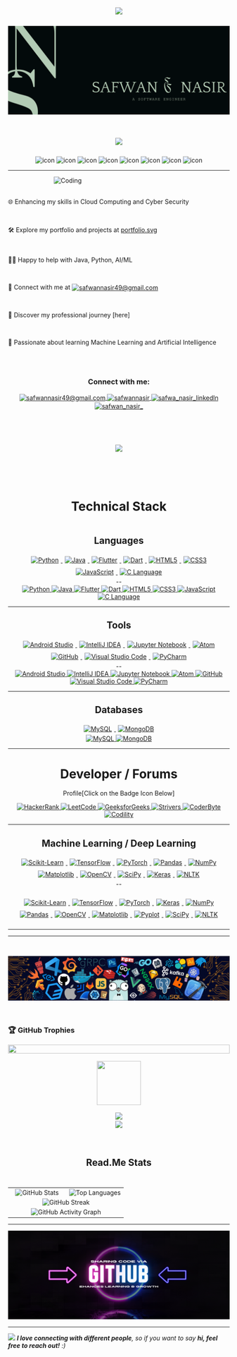 <h1 align="center">
    <img src="https://readme-typing-svg.herokuapp.com?font=Sedan+SC&pause=1000&color=73AEF7&center=true&random=false&width=500&height=80&lines=Hello+!"/>
</h1>


<!--[![MasterHead](https://firebasestorage.googleapis.com/v0/b/flexi-coding.appspot.com/o/dempgi7-520f8d5f-63d4-4453-8822-dbc149ae27f8.gif?alt=media&token=91c0c7b2-93c3-4029-b011-1a8703c5730d)](https://rishavchanda.io)
-->
<img src="logo.png" alt="logo">

<h1 align="center">
    <img src="https://readme-typing-svg.herokuapp.com?font=Jost&pause=1000&center=true&random=false&width=435&lines=I'm+a+Fervent+AI+Developer!"/>
</h1>




<!--<p align="left"> <a href="https://x.com/SafwanNasir49" target="blank"><img src="https://img.shields.io/twitter/follow/Safwan Nasir?logo=twitter&style=for-the-badge" alt="SafwanNasir"  </p>-->

<div align="center">
  <img src="https://techstack-generator.vercel.app/java-icon.svg" alt="icon" width="70" height="70" />
  <img src="https://techstack-generator.vercel.app/python-icon.svg" alt="icon" width="70" height="70" />
    <img src="https://techstack-generator.vercel.app/js-icon.svg" alt="icon"width="70" height="70" />
    <img src="https://techstack-generator.vercel.app/mysql-icon.svg" alt="icon" width="70" height="70" />
    <img src="https://techstack-generator.vercel.app/prettier-icon.svg" alt="icon" width="70" height="70" />
  <img src="https://techstack-generator.vercel.app/github-icon.svg" alt="icon" width="70" height="70" />
  <img src="https://techstack-generator.vercel.app/aws-icon.svg" alt="icon" width="70" height="70" />
  <img src="https://techstack-generator.vercel.app/react-icon.svg" alt="icon" width="70" height="70" />
</div>
<hr/>


<img align="right" alt="Coding" width="400" src="https://user-images.githubusercontent.com/74038190/229223263-cf2e4b07-2615-4f87-9c38-e37600f8381a.gif">
<br><br>


🌐 Enhancing my skills in Cloud Computing and Cyber Security

<br>

🛠️ Explore my portfolio and projects at [portfolio.svg](https://safwannasir49.github.io/Portfolio)

<br>

🧑‍🏫 Happy to help with Java, Python, AI/ML

<br>

📧 Connect with me at <a href="mailto:safwannasir49@gmail.com" target="blank">
    <img align="center" src="https://www.svgrepo.com/show/484206/mail.svg" alt="safwannasir49@gmail.com" height="30" width="40" />
</a>



<br>

📜 Discover my professional journey [here]

<br>

🌱 Passionate about learning Machine Learning and Artificial Intelligence


<br><br>

<h3 align="center">Connect with me:</h3>
<p align="center">
       <a href="mailto:safwannasir49@gmail.com" target="blank">
        <img align="center" src="https://www.svgrepo.com/show/484206/mail.svg" alt="safwannasir49@gmail.com" height="30" width="40" />
    </a>
    <a href="https://twitter.com/SafwanNasir49" target="blank">
        <img align="center" src="https://raw.githubusercontent.com/rahuldkjain/github-profile-readme-generator/master/src/images/icons/Social/twitter.svg" alt="safwannasir" height="30" width="40" />
    </a>
    <a href="https://linkedin.com/in/rishav-chanda-b89a791b3" target="blank">
        <img align="center" src="https://raw.githubusercontent.com/rahuldkjain/github-profile-readme-generator/master/src/images/icons/Social/linked-in-alt.svg" alt="safwa_nasir_linkedln" height="30" width="40" />
    </a>
    <a href="https://instagram.com/safwan_nasir_" target="blank">
        <img align="center" src="https://raw.githubusercontent.com/rahuldkjain/github-profile-readme-generator/master/src/images/icons/Social/instagram.svg" alt="safwan_nasir_" height="30" width="40" />
    </a>
</p>


<br><br><br>
<!--
<img align="left" src="https://user-images.githubusercontent.com/65187002/144930161-2f783401-8d27-4fdf-a2f7-cc0ba32f1f1f.gif" width="21%" style="display:inline;">
<img align="right" src="https://user-images.githubusercontent.com/65187002/144930161-2f783401-8d27-4fdf-a2f7-cc0ba32f1f1f.gif" width="21%" style="display:inline;">
-->

<p align="center">
    <img src="https://user-images.githubusercontent.com/74038190/213910845-af37a709-8995-40d6-be59-724526e3c3d7.gif" width="80%">
</p>

<!--<img align="right" alt="Coding" width="400" src="https://user-images.githubusercontent.com/74038190/229223263-cf2e4b07-2615-4f87-9c38-e37600f8381a.gif">
<br>-->

<br><br><br>

<h1 align="center">Technical Stack</h1>


<div style="display: flex; justify-content: center; align-items: center; flex-wrap: wrap; text-align: center;">
   <div align = "center">
        <h2 align="center">Languages</h2>
        <a href="https://www.python.org/" target="_blank" rel="noopener noreferrer nofollow">
            <img src="https://skillicons.dev/icons?i=python" alt="Python" style="width: 40px; height: 40px; margin: 5px;">
        </a>
        <a href="https://www.java.com/" target="_blank" rel="noopener noreferrer nofollow">
            <img src="https://skillicons.dev/icons?i=java" alt="Java" style="width: 40px; height: 40px; margin: 5px;">
        </a>
        <a href="https://flutter.dev/" target="_blank" rel="noopener noreferrer nofollow">
            <img src="https://skillicons.dev/icons?i=flutter" alt="Flutter" style="width: 40px; height: 40px; margin: 5px;">
        </a>
        <a href="https://dart.dev/" target="_blank" rel="noopener noreferrer nofollow">
            <img src="https://skillicons.dev/icons?i=dart" alt="Dart" style="width: 40px; height: 40px; margin: 5px;">
        </a>
        <a href="https://developer.mozilla.org/en-US/docs/Web/HTML" target="_blank" rel="noopener noreferrer nofollow">
            <img src="https://skillicons.dev/icons?i=html" alt="HTML5" style="width: 40px; height: 40px; margin: 5px;">
        </a>
        <a href="https://developer.mozilla.org/en-US/docs/Web/CSS" target="_blank" rel="noopener noreferrer nofollow">
            <img src="https://skillicons.dev/icons?i=css" alt="CSS3" style="width: 40px; height: 40px; margin: 5px;">
        </a>
        <a href="https://developer.mozilla.org/en-US/docs/Web/JavaScript" target="_blank" rel="noopener noreferrer nofollow">
            <img src="https://skillicons.dev/icons?i=javascript" alt="JavaScript" style="width: 40px; height: 40px; margin: 5px;">
        </a>
        <a href="https://www.cprogramming.com/" target="_blank" rel="noopener noreferrer nofollow">
            <img src="https://skillicons.dev/icons?i=c" alt="C Language" style="width: 40px; height: 40px; margin: 5px;">
        </a>
    </div>
        <div align="center">
   <h7>--</h7> 
</div>
        <div align="center">
            <a href="https://www.python.org/" target="_blank" rel="noopener noreferrer nofollow">
                <img src="https://img.shields.io/badge/Python-%233776AB.svg?style=for-the-badge&amp;logo=python&amp;logoColor=white" alt="Python">
            </a>
            <a href="https://www.java.com/" target="_blank" rel="noopener noreferrer nofollow">
                <img src="https://img.shields.io/badge/Java-%23FF5722.svg?style=for-the-badge&amp;logo=java&amp;logoColor=white" alt="Java">
            </a>
            <a href="https://flutter.dev/" target="_blank" rel="noopener noreferrer nofollow">
                <img src="https://img.shields.io/badge/Flutter-%2302569B.svg?style=for-the-badge&amp;logo=flutter&amp;logoColor=white" alt="Flutter">
            </a>
            <a href="https://dart.dev/" target="_blank" rel="noopener noreferrer nofollow">
                <img src="https://img.shields.io/badge/Dart-%230175C2.svg?style=for-the-badge&amp;logo=dart&amp;logoColor=white" alt="Dart">
            </a>
            <a href="https://developer.mozilla.org/en-US/docs/Web/HTML" target="_blank" rel="noopener noreferrer nofollow">
                <img src="https://img.shields.io/badge/HTML5-%23E34F26.svg?style=for-the-badge&amp;logo=html5&amp;logoColor=white" alt="HTML5">
            </a>
            <a href="https://developer.mozilla.org/en-US/docs/Web/CSS" target="_blank" rel="noopener noreferrer nofollow">
                <img src="https://img.shields.io/badge/CSS3-%231572B6.svg?style=for-the-badge&amp;logo=css3&amp;logoColor=white" alt="CSS3">
            </a>
            <a href="https://developer.mozilla.org/en-US/docs/Web/JavaScript" target="_blank" rel="noopener noreferrer nofollow">
                <img src="https://img.shields.io/badge/JavaScript-%23F7DF1E.svg?style=for-the-badge&amp;logo=javascript&amp;logoColor=white" alt="JavaScript">
            </a>
            <a href="https://www.cprogramming.com/" target="_blank" rel="noopener noreferrer nofollow">
                <img src="https://img.shields.io/badge/C-%2300599C.svg?style=for-the-badge&amp;logo=c&amp;logoColor=white" alt="C Language">
            </a>
    </div>
</div>
<hr/>
    <div align="center">
    <h2 align="center">Tools</h2>
    <a href="https://developer.android.com/studio" target="_blank" rel="noopener noreferrer nofollow">
        <img src="https://skillicons.dev/icons?i=androidstudio" alt="Android Studio" style="width: 40px; height: 40px; margin: 5px;">
    </a>
    <a href="https://www.jetbrains.com/idea/" target="_blank" rel="noopener noreferrer nofollow">
        <img src="https://skillicons.dev/icons?i=idea" alt="IntelliJ IDEA" style="width: 40px; height: 40px; margin: 5px;">
    </a>
    <a href="https://jupyter.org/" target="_blank" rel="noopener noreferrer nofollow">
        <img src="https://cdn.icon-icons.com/icons2/2667/PNG/512/jupyter_app_icon_161280.png" alt="Jupyter Notebook" style="width: 40px; height: 40px; margin: 5px;">
    </a>
    <a href="https://icon.icepanel.io/Technology/png-shadow-512/Atom.png" target="_blank" rel="noopener noreferrer nofollow">
        <img src="https://icon.icepanel.io/Technology/png-shadow-512/Atom.png" alt="Atom" style="width: 40px; height: 40px; margin: 5px;">
    </a>
    <a href="https://icon.icepanel.io/Technology/png-shadow-512/GitHub.png" target="_blank" rel="noopener noreferrer nofollow">
        <img src="https://icon.icepanel.io/Technology/png-shadow-512/GitHub.png" alt="GitHub" style="width: 40px; height: 40px; margin: 5px;">
    </a>
    <a href="https://code.visualstudio.com/" target="_blank" rel="noopener noreferrer nofollow">
        <img src="https://skillicons.dev/icons?i=vscode" alt="Visual Studio Code" style="width: 40px; height: 40px; margin: 5px;">
    </a>
    <a href="https://www.jetbrains.com/pycharm/" target="_blank" rel="noopener noreferrer nofollow">
        <img src="https://icon.icepanel.io/Technology/svg/PyCharm.svg" alt="PyCharm" style="width: 40px; height: 40px; margin: 5px;">
    </a>
    </div>
    <div align="center">
   <h7>--</h7> 
</div>
        <div align="center">
    <div align="center">
        <a href="https://developer.android.com/studio" target="_blank" rel="noopener noreferrer nofollow">
            <img src="https://img.shields.io/badge/Android%20Studio-%233DDC84.svg?style=for-the-badge&amp;logo=android-studio&amp;logoColor=white" alt="Android Studio">
        </a>
        <a href="https://www.jetbrains.com/idea/" target="_blank" rel="noopener noreferrer nofollow">
            <img src="https://img.shields.io/badge/IntelliJ%20IDEA-%23000000.svg?style=for-the-badge&amp;logo=intellij-idea&amp;logoColor=white" alt="IntelliJ IDEA">
        </a>
        <a href="https://jupyter.org/" target="_blank" rel="noopener noreferrer nofollow">
            <img src="https://img.shields.io/badge/Jupyter-%23F37626.svg?style=for-the-badge&amp;logo=jupyter&amp;logoColor=white" alt="Jupyter Notebook">
        </a>
        <a href="https://atom.io/" target="_blank" rel="noopener noreferrer nofollow">
            <img src="https://img.shields.io/badge/Atom-%2366595C.svg?style=for-the-badge&amp;logo=atom&amp;logoColor=white" alt="Atom">
        </a>
        <a href="https://github.com/" target="_blank" rel="noopener noreferrer nofollow">
            <img src="https://img.shields.io/badge/GitHub-%23181717.svg?style=for-the-badge&amp;logo=github&amp;logoColor=white" alt="GitHub">
        </a>
        <a href="https://code.visualstudio.com/" target="_blank" rel="noopener noreferrer nofollow">
            <img src="https://img.shields.io/badge/Visual%20Studio%20Code-%23007ACC.svg?style=for-the-badge&amp;logo=visual-studio-code&amp;logoColor=white" alt="Visual Studio Code">
        </a>
        <a href="https://www.jetbrains.com/pycharm/" target="_blank" rel="noopener noreferrer nofollow">
            <img src="https://img.shields.io/badge/PyCharm-%23000000.svg?style=for-the-badge&amp;logo=pycharm&amp;logoColor=white" alt="PyCharm">
        </a>
</div>
</div>
<hr/>
    <div align="center">
        <h2 align="center">Databases</h2>
        <a href="https://www.mysql.com/" target="_blank" rel="noopener noreferrer nofollow">
            <img src="https://skillicons.dev/icons?i=mysql" alt="MySQL" style="width: 40px; height: 40px; margin: 5px;">
        </a>
        <a href="https://www.mongodb.com/" target="_blank" rel="noopener noreferrer nofollow">
            <img src="https://skillicons.dev/icons?i=mongodb" alt="MongoDB" style="width: 40px; height: 40px; margin: 5px;">
        </a>
    </div>
        <div align="center">
    <div align="center">
        <a href="https://www.mysql.com/" target="_blank" rel="noopener noreferrer nofollow">
            <img src="https://img.shields.io/badge/MySQL-%2300758F.svg?style=for-the-badge&amp;logo=mysql&amp;logoColor=white" alt="MySQL">
        </a>
        <a href="https://www.mongodb.com/" target="_blank" rel="noopener noreferrer nofollow">
            <img src="https://img.shields.io/badge/MongoDB-%234EA94B.svg?style=for-the-badge&amp;logo=mongodb&amp;logoColor=white" alt="MongoDB">
        </a>
</div>
    </div>
</div>

<hr/>
<h1 align="center">Developer / Forums</h1>

<p align="center">Profile[Click on the Badge Icon Below]</p>
<div align="center">
<a target="_blank" rel="noopener noreferrer nofollow" href="https://www.hackerrank.com/profile/safwannasir49">
    <img src="https://img.shields.io/badge/HackerRank-2EC866?style=for-the-badge&logo=hackerrank&logoColor=white" alt="HackerRank" />
</a>

<a target="_blank" rel="noopener noreferrer nofollow" href="https://leetcode.com/">
    <img src="https://img.shields.io/badge/LeetCode-FFA116?style=for-the-badge&logo=leetcode&logoColor=black" alt="LeetCode" />
</a>
<a target="_blank" rel="noopener noreferrer nofollow" href="https://www.geeksforgeeks.org/user/safwannasir49/?utm_source=geeksforgeeks&utm_medium=my_profile&utm_campaign=auth_user">
    <img src="https://img.shields.io/badge/GeeksforGeeks-0F9D58?style=for-the-badge&logo=geeksforgeeks&logoColor=white" alt="GeeksforGeeks" />
</a>
<a target="_blank" rel="noopener noreferrer nofollow" href="https://takeuforward.org/">
    <img src="https://img.shields.io/badge/Strivers-FF0000?style=for-the-badge&logo=strivers&logoColor=white" alt="Strivers" />
</a>
<a target="_blank" rel="noopener noreferrer nofollow" href="https://coderbyte.com/profile/safwannasir49">
    <img src="https://img.shields.io/badge/CoderByte-ADD8E6?style=for-the-badge&logo=coderbyte&logoColor=white" alt="CoderByte" />
</a>
<a target="_blank" rel="noopener noreferrer nofollow" href="https://app.codility.com/programmers/">
    <img src="https://img.shields.io/badge/Codility-black?style=for-the-badge" alt="Codility" />
</a>
</div>
<hr/>
  <div align="center">
        <h2 align="center">Machine Learning / Deep Learning</h2>
        <a href="https://scikit-learn.org/" target="_blank" rel="noopener noreferrer nofollow">
        <img src="https://icon.icepanel.io/Technology/svg/scikit-learn.svg" alt="Scikit-Learn" style="width: 38px; height: 38px; margin: 5px;">
    </a>
    <a href="https://www.tensorflow.org/" target="_blank" rel="noopener noreferrer nofollow">
        <img src="https://icon.icepanel.io/Technology/svg/TensorFlow.svg" alt="TensorFlow" style="width: 38px; height: 38px; margin: 5px;">
    </a>
    <a href="https://pytorch.org/" target="_blank" rel="noopener noreferrer nofollow">
        <img src="https://icon.icepanel.io/Technology/svg/PyTorch.svg" alt="PyTorch" style="width: 38px; height: 38px; margin: 5px;">
    </a>
    <a href="https://pandas.pydata.org/" target="_blank" rel="noopener noreferrer nofollow">
        <img src="https://icon.icepanel.io/Technology/svg/Pandas.svg" alt="Pandas" style="width: 38px; height: 38px; margin: 5px;">
    </a>
    <a href="https://numpy.org/" target="_blank" rel="noopener noreferrer nofollow">
        <img src="https://icon.icepanel.io/Technology/svg/NumPy.svg" alt="NumPy" style="width: 38px; height: 38px; margin: 5px;">
    </a>
    <a href="https://matplotlib.org/" target="_blank" rel="noopener noreferrer nofollow">
        <img src="https://icon.icepanel.io/Technology/svg/Matplotlib.svg" alt="Matplotlib" style="width: 38px; height: 38px; margin: 5px;">
    </a>
    <a href="https://opencv.org/" target="_blank" rel="noopener noreferrer nofollow">
        <img src="https://icon.icepanel.io/Technology/svg/OpenCV.svg" alt="OpenCV" style="width: 38px; height: 38px; margin: 5px;">
    </a>
    <a href="https://www.scipy.org/" target="_blank" rel="noopener noreferrer nofollow">
        <img src="https://icons.iconarchive.com/icons/simpleicons-team/simple/256/scipy-icon.png" alt="SciPy" style="width: 38px; height: 38px; margin: 5px;">
    </a>
       <a href="https://keras.io/" target="_blank" rel="noopener noreferrer nofollow">
        <img src="https://icon.icepanel.io/Technology/svg/Keras.svg" alt="Keras" style="width: 38px; height: 38px; margin: 5px;">
    </a>
    <a href="https://www.nltk.org/" target="_blank" rel="noopener noreferrer nofollow">
        <img src="https://miro.medium.com/v2/resize:fit:1400/1*-dNH8WI8Oy3etClaRvRCgw.png" alt="NLTK" style="width: 60px; height: 38px; margin: 5px;">
    </a>
  </div>
  <div align="center">
   <h7>--</h7> 
</div>
      <div align="center">
    <div style="margin: 20px;">
    <a href="https://scikit-learn.org/" target="_blank" rel="noopener noreferrer nofollow">
        <img src="https://img.shields.io/badge/Scikit--Learn-%234AB471.svg?style=for-the-badge&amp;logo=scikit-learn&amp;logoColor=white" alt="Scikit-Learn" style="width: 75px; height: 25px; margin: 5px;">
    </a>
    <a href="https://www.tensorflow.org/" target="_blank" rel="noopener noreferrer nofollow">
        <img src="https://img.shields.io/badge/TensorFlow-%23FF6F00.svg?style=for-the-badge&amp;logo=TensorFlow&amp;logoColor=white" alt="TensorFlow" style="width: 75px; height: 25px; margin: 5px;">
    </a>
    <a href="https://pytorch.org/" target="_blank" rel="noopener noreferrer nofollow">
        <img src="https://img.shields.io/badge/PyTorch-%23EE4C2C.svg?style=for-the-badge&amp;logo=PyTorch&amp;logoColor=white" alt="PyTorch" style="width: 75px; height: 25px; margin: 5px;">
    </a>
    <a href="https://keras.io/" target="_blank" rel="noopener noreferrer nofollow">
        <img src="https://img.shields.io/badge/Keras-%23D00000.svg?style=for-the-badge&amp;logo=Keras&amp;logoColor=white" alt="Keras" style="width: 75px; height: 25px; margin: 5px;">
    </a>
    <a href="https://numpy.org/" target="_blank" rel="noopener noreferrer nofollow">
        <img src="https://img.shields.io/badge/NumPy-%23013243.svg?style=for-the-badge&amp;logo=numpy&amp;logoColor=white" alt="NumPy" style="width: 75px; height: 25px; margin: 5px;">
    </a>
    <a href="https://pandas.pydata.org/" target="_blank" rel="noopener noreferrer nofollow">
        <img src="https://img.shields.io/badge/Pandas-%23150458.svg?style=for-the-badge&amp;logo=pandas&amp;logoColor=white" alt="Pandas" style="width: 75px; height: 25px; margin: 5px;">
    </a>
    <a href="https://opencv.org/" target="_blank" rel="noopener noreferrer nofollow">
        <img src="https://img.shields.io/badge/OpenCV-%2312100E.svg?style=for-the-badge&amp;logo=opencv&amp;logoColor=white" alt="OpenCV" style="width: 75px; height: 25px; margin: 5px;">
    </a>
    <a href="https://matplotlib.org/" target="_blank" rel="noopener noreferrer nofollow">
        <img src="https://img.shields.io/badge/Matplotlib-%230076C6.svg?style=for-the-badge&amp;logo=matplotlib&amp;logoColor=white" alt="Matplotlib" style="width: 75px; height: 25px; margin: 5px;">
    </a>
    <a href="https://matplotlib.org/stable/tutorials/introductory/pyplot.html" target="_blank" rel="noopener noreferrer nofollow">
        <img src="https://img.shields.io/badge/Pyplot-%23FFD700.svg?style=for-the-badge&amp;logo=python&amp;logoColor=white" alt="Pyplot" style="width: 75px; height: 25px; margin: 5px;">
    </a>
    <a href="https://www.scipy.org/" target="_blank" rel="noopener noreferrer nofollow">
        <img src="https://img.shields.io/badge/SciPy-%230C5D8C.svg?style=for-the-badge&amp;logo=scipy&amp;logoColor=white" alt="SciPy" style="width: 75px; height: 25px; margin: 5px;">
    </a>
    <a href="https://www.nltk.org/" target="_blank" rel="noopener noreferrer nofollow">
        <img src="https://img.shields.io/badge/NLTK-%2342B029.svg?style=for-the-badge&amp;logo=nltk&amp;logoColor=white" alt="NLTK" style="width: 75px; height: 25px; margin: 5px;">
    </a>
</div>
    </div>
    <hr/>    
<table border="0" style="margin-top:30px; border:0px; width: 100%;" class="mt-4">
  <hr />

<br>
<p>
    <img src="new.png">
</p>
<br>
<div>
<h3 align="left">🏆 GitHub Trophies</h3>
    <img src="https://i.imgur.com/dBaSKWF.gif" height="20" width="100%">
<p align="center">
<img src="https://media.tenor.com/0ENB5HuTH0gAAAAi/trophy-beker.gif"  width="100px" height="100px"></p>
  
<div align="center">
<img src="https://github-profile-trophy.vercel.app/?username=safwannasir49&theme=matrix&no-bg=true&no-frame=true&row=1&column=4&title=MultiLanguage,Commits,PullRequest,Reviews">
 </div>

<div align="center">
<img src="https://github-profile-trophy.vercel.app/?username=safwannasir49&theme=matrix&no-bg=true&no-frame=true&row=1&column=4&title=Repositories,Organizations,Stars,Followers">
 </div>
</div>
 <br><br>
 <h2 align="center">Read.Me Stats</h2>
<table>
  <tbody>  
    <tr>
        <td style="width: 50%;" align="center">
            <img src="https://github-readme-stats.vercel.app/api?username=safwannasir49&count_private=true&show_icons=true&theme=dark&rank_icon=github" alt="GitHub Stats"/>
        </td>
        <td style="width: 50%;" align="center">
            <img src="https://github-readme-stats.vercel.app/api/top-langs/?username=safwannasir49&theme=dark&layout=compact&langs_count=10" alt="Top Languages"/>
        </td>
    </tr>
    <tr>
        <td style="width: 100%;" align="center" colspan="2">
            <img src="https://streak-stats.demolab.com/?user=safwannasir49&theme=dark" alt="GitHub Streak"/>
        </td>
    </tr>
    <tr>
        <td style="width: 100%;" align="center" colspan="2">
            <img src="https://github-readme-activity-graph.vercel.app/graph?username=safwannasir49&theme=react" alt="GitHub Activity Graph"/>
        </td>
    </tr>
  </tbody>
</table>


<hr/>
<p>
    <img src="SAFWANNASIR.png">
</p>
<hr/>
<img src="https://media.giphy.com/media/LnQjpWaON8nhr21vNW/giphy.gif" width="60"> <em><b>I love connecting with different people</b>, so if you want to say <b>hi, feel free to reach out!</b> :)</em>
<br>


